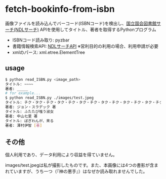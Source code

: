 # fetch-bookinfo-from-isbn

画像ファイルを読み込んでバーコード(ISBNコード)を検出し、[国立国会図書館サーチ(NDLサーチ)](https://ndlsearch.ndl.go.jp/) APIを使用してタイトル、著者を取得するPythonプログラム

* ISBNコード読み取り: pyzbar
* 書籍情報検索API: [NDLサーチAPI](https://ndlsearch.ndl.go.jp/help/api) ※営利目的の利用の場合、利用申請が必要
* xmlのパース: xml.etree.ElementTree


## usage

```bash
$ python read_ISBN.py <image_path>
タイトル: ~~~~
著者: _____
# for example...
$ python read_ISBN.py ./images/test.jpeg
タイトル: チク・タク・チク・タク・チク・タク・チク・タク・チク・タク・チク・タク・チク・タク・チク・タク・チク・タク・チク・タク
著者: ジョン・スラデック 著
タイトル: ふたたび嗤う淑女
著者: 中山七里 著
タイトル: ぼぎわんが、来る
著者: 澤村伊智 [著]
```

## その他

個人利用であり、データ利用により収益を得ていません。

images/test.jpegは私が撮影したものです。また、本画像には4つの書影が含まれていますが、うち一つ（『神の悪手』）はなぜか読み取れませんでした。